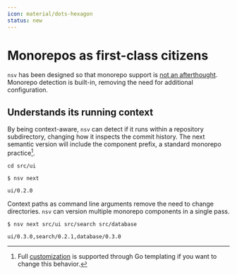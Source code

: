 ```yaml
---
icon: material/dots-hexagon
status: new
---
```


# Monorepos as first-class citizens

`nsv` has been designed so that monorepo support is <u>not an afterthought</u>. Monorepo detection is built-in, removing the need for additional configuration.

## Understands its running context

By being context-aware, `nsv` can detect if it runs within a repository subdirectory, changing how it inspects the commit history. The next semantic version will include the component prefix, a standard monorepo practice[^1].

```{ .sh .no-select .no-copy }
cd src/ui
```

```{ .sh .no-select .no-copy }
$ nsv next

ui/0.2.0
```

Context paths as command line arguments remove the need to change directories. `nsv` can version multiple monorepo components in a single pass.

```{ .sh .no-select .no-copy }
$ nsv next src/ui src/search src/database

ui/0.3.0,search/0.2.1,database/0.3.0
```

[^1]: Full [customization](./next-version.md#version-template-customization) is supported through Go templating if you want to change this behavior.
